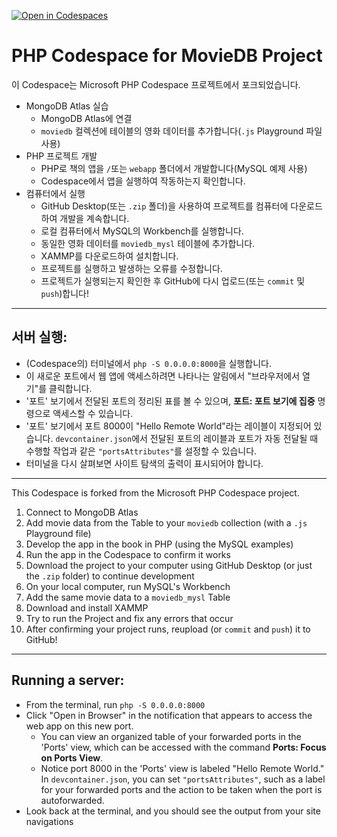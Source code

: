 [![Open in Codespaces](https://classroom.github.com/assets/launch-codespace-2972f46106e565e64193e422d61a12cf1da4916b45550586e14ef0a7c637dd04.svg)](https://classroom.github.com/open-in-codespaces?assignment_repo_id=17492696)
# PHP Codespace for MovieDB Project

이 Codespace는 Microsoft PHP Codespace 프로젝트에서 포크되었습니다.

- MongoDB Atlas 실습
  - MongoDB Atlas에 연결
  - `moviedb` 컬렉션에 테이블의 영화 데이터를 추가합니다(`.js` Playground 파일 사용)
- PHP 프로젝트 개발
  - PHP로 책의 앱을 `/`또는 `webapp` 폴더에서 개발합니다(MySQL 예제 사용)
  - Codespace에서 앱을 실행하여 작동하는지 확인합니다.
- 컴퓨터에서 실행
  - GitHub Desktop(또는 `.zip` 폴더)을 사용하여 프로젝트를 컴퓨터에 다운로드하여 개발을 계속합니다.
  - 로컬 컴퓨터에서 MySQL의 Workbench를 실행합니다.
  - 동일한 영화 데이터를 `moviedb_mysl` 테이블에 추가합니다.
  - XAMMP를 다운로드하여 설치합니다.
  - 프로젝트를 실행하고 발생하는 오류를 수정합니다.
  - 프로젝트가 실행되는지 확인한 후 GitHub에 다시 업로드(또는 `commit` 및 `push`)합니다!

---
## 서버 실행:

- (Codespace의) 터미널에서 `php -S 0.0.0.0:8000`을 실행합니다.
- 이 새로운 포트에서 웹 앱에 액세스하려면 나타나는 알림에서 "브라우저에서 열기"를 클릭합니다.
- '포트' 보기에서 전달된 포트의 정리된 표를 볼 수 있으며, **포트: 포트 보기에 집중** 명령으로 액세스할 수 있습니다.
- '포트' 보기에서 포트 8000이 "Hello Remote World"라는 레이블이 지정되어 있습니다. `devcontainer.json`에서 전달된 포트의 레이블과 포트가 자동 전달될 때 수행할 작업과 같은 `"portsAttributes"`를 설정할 수 있습니다.
- 터미널을 다시 살펴보면 사이트 탐색의 출력이 표시되어야 합니다.

---

This Codespace is forked from the Microsoft PHP Codespace project.

1. Connect to MongoDB Atlas
2. Add movie data from the Table to your `moviedb` collection (with a `.js` Playground file)
3. Develop the app in the book in PHP (using the MySQL examples)
4. Run the app in the Codespace to confirm it works
5. Download the project to your computer using GitHub Desktop (or just the `.zip` folder) to continue development
6. On your local computer, run MySQL's Workbench
7. Add the same movie data to a `moviedb_mysl` Table
8. Download and install XAMMP
9. Try to run the Project and fix any errors that occur
10. After confirming your project runs, reupload (or `commit` and `push`) it to GitHub!

---
## Running a server:

- From the terminal, run `php -S 0.0.0.0:8000`
- Click "Open in Browser" in the notification that appears to access the web app on this new port.
  - You can view an organized table of your forwarded ports in the 'Ports' view, which can be accessed with the command **Ports: Focus on Ports View**.
  - Notice port 8000 in the 'Ports' view is labeled "Hello Remote World." In `devcontainer.json`, you can set `"portsAttributes"`, such as a label for your forwarded ports and the action to be taken when the port is autoforwarded.
- Look back at the terminal, and you should see the output from your site navigations

